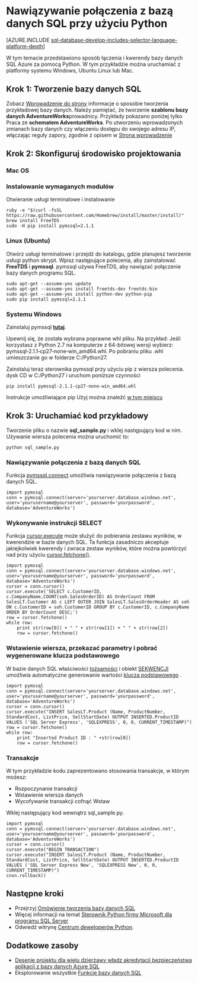 <properties
    pageTitle="Nawiązywanie połączenia z bazą danych SQL przy użyciu Python | Microsoft Azure"
    description="Przedstawia Python przykładowy kod, który umożliwia nawiązywanie połączenia z bazą danych SQL Azure."
    services="sql-database"
    documentationCenter=""
    authors="meet-bhagdev"
    manager="jhubbard"
    editor=""/>


<tags
    ms.service="sql-database"
    ms.workload="drivers"
    ms.tgt_pltfrm="na"
    ms.devlang="python"
    ms.topic="article"
    ms.date="10/05/2016"
    ms.author="meetb"/>


# <a name="connect-to-sql-database-by-using-python"></a>Nawiązywanie połączenia z bazą danych SQL przy użyciu Python


[AZURE.INCLUDE [sql-database-develop-includes-selector-language-platform-depth](../../includes/sql-database-develop-includes-selector-language-platform-depth.md)] 


W tym temacie przedstawiono sposób łączenia i kwerendy bazy danych SQL Azure za pomocą Python. W tym przykładzie można uruchamiać z platformy systemu Windows, Ubuntu Linux lub Mac.


## <a name="step-1-create-a-sql-database"></a>Krok 1: Tworzenie bazy danych SQL

Zobacz [Wprowadzenie do strony](sql-database-get-started.md) informacje o sposobie tworzenia przykładowej bazy danych.  Należy pamiętać, że tworzenie **szablonu bazy danych AdventureWorks**prowadnicy. Przykłady pokazano poniżej tylko Praca ze **schematem AdventureWorks**. Po utworzeniu wprowadzonych zmianach bazy danych czy włączeniu dostępu do swojego adresu IP, włączając reguły zapory, zgodnie z opisem w [Strona wprowadzenie](sql-database-get-started.md)

## <a name="step-2-configure-development-environment"></a>Krok 2: Skonfiguruj środowisko projektowania

### <a name="mac-os"></a>**Mac OS**   
### <a name="install-the-required-modules"></a>Instalowanie wymaganych modułów
Otwieranie usługi terminalowe i instalowanie

    ruby -e "$(curl -fsSL https://raw.githubusercontent.com/Homebrew/install/master/install)"
    brew install FreeTDS
    sudo -H pip install pymssql=2.1.1

### <a name="linux-ubuntu"></a>**Linux (Ubuntu)**

Otwórz usługi terminalowe i przejdź do katalogu, gdzie planujesz tworzenie usługi python skrypt. Wpisz następujące polecenia, aby zainstalować **FreeTDS** i **pymssql**. pymssql używa FreeTDS, aby nawiązać połączenie bazy danych programu SQL.

    sudo apt-get --assume-yes update
    sudo apt-get --assume-yes install freetds-dev freetds-bin
    sudo apt-get --assume-yes install python-dev python-pip
    sudo pip install pymssql=2.1.1
    
### <a name="windows"></a>**Systemu Windows**

Zainstaluj pymssql [**tutaj**](http://www.lfd.uci.edu/~gohlke/pythonlibs/#pymssql). 

Upewnij się, że została wybrana poprawne whl pliku. Na przykład: Jeśli korzystasz z Python 2.7 na komputerze z 64-bitowej wersji wybierz: pymssql‑2.1.1‑cp27‑none‑win_amd64.whl. Po pobraniu pliku .whl umieszczanie go w folderze C:/Python27.

Zainstaluj teraz sterownika pymssql przy użyciu pip z wiersza polecenia. dysk CD w C:/Python27 i uruchom poniższe czynności
    
    pip install pymssql‑2.1.1‑cp27‑none‑win_amd64.whl

Instrukcje umożliwiające pip Użyj można znaleźć [w tym miejscu](http://stackoverflow.com/questions/4750806/how-to-install-pip-on-windows)

## <a name="step-3-run-sample-code"></a>Krok 3: Uruchamiać kod przykładowy

Tworzenie pliku o nazwie **sql_sample.py** i wklej następujący kod w nim. Używanie wiersza polecenia można uruchomić to:
    
    python sql_sample.py

### <a name="connect-to-your-sql-database"></a>Nawiązywanie połączenia z bazą danych SQL

Funkcja [pymssql.connect](http://pymssql.org/en/latest/ref/pymssql.html) umożliwia nawiązywanie połączenia z bazą danych SQL.

    import pymssql
    conn = pymssql.connect(server='yourserver.database.windows.net', user='yourusername@yourserver', password='yourpassword', database='AdventureWorks')


### <a name="execute-an-sql-select-statement"></a>Wykonywanie instrukcji SELECT

Funkcja [cursor.execute](http://pymssql.org/en/latest/ref/pymssql.html#pymssql.Cursor.execute) może służyć do pobierania zestawu wyników, w kwerendzie w bazie danych SQL. Ta funkcja zasadniczo akceptuje jakiejkolwiek kwerendy i zwraca zestaw wyników, które można powtórzyć nad przy użyciu [cursor.fetchone()](http://pymssql.org/en/latest/ref/pymssql.html#pymssql.Cursor.fetchone).


    import pymssql
    conn = pymssql.connect(server='yourserver.database.windows.net', user='yourusername@yourserver', password='yourpassword', database='AdventureWorks')
    cursor = conn.cursor()
    cursor.execute('SELECT c.CustomerID, c.CompanyName,COUNT(soh.SalesOrderID) AS OrderCount FROM SalesLT.Customer AS c LEFT OUTER JOIN SalesLT.SalesOrderHeader AS soh ON c.CustomerID = soh.CustomerID GROUP BY c.CustomerID, c.CompanyName ORDER BY OrderCount DESC;')
    row = cursor.fetchone()
    while row:
        print str(row[0]) + " " + str(row[1]) + " " + str(row[2])   
        row = cursor.fetchone()


### <a name="insert-a-row-pass-parameters-and-retrieve-the-generated-primary-key"></a>Wstawienie wiersza, przekazać parametry i pobrać wygenerowane klucza podstawowego

W bazie danych SQL właściwości [tożsamości](https://msdn.microsoft.com/library/ms186775.aspx) i obiekt [SEKWENCJI](https://msdn.microsoft.com/library/ff878058.aspx) umożliwia automatyczne generowanie wartości [klucza podstawowego](https://msdn.microsoft.com/library/ms179610.aspx) . 


    import pymssql
    conn = pymssql.connect(server='yourserver.database.windows.net', user='yourusername@yourserver', password='yourpassword', database='AdventureWorks')
    cursor = conn.cursor()
    cursor.execute("INSERT SalesLT.Product (Name, ProductNumber, StandardCost, ListPrice, SellStartDate) OUTPUT INSERTED.ProductID VALUES ('SQL Server Express', 'SQLEXPRESS', 0, 0, CURRENT_TIMESTAMP)")
    row = cursor.fetchone()
    while row:
        print "Inserted Product ID : " +str(row[0])
        row = cursor.fetchone()


### <a name="transactions"></a>Transakcje


W tym przykładzie kodu zaprezentowano stosowania transakcje, w którym możesz:

* Rozpoczynanie transakcji
* Wstawienie wiersza danych
* Wycofywanie transakcji cofnąć Wstaw 

Wklej następujący kod wewnątrz sql_sample.py.
    
    import pymssql
    conn = pymssql.connect(server='yourserver.database.windows.net', user='yourusername@yourserver', password='yourpassword', database='AdventureWorks')
    cursor = conn.cursor()
    cursor.execute("BEGIN TRANSACTION")
    cursor.execute("INSERT SalesLT.Product (Name, ProductNumber, StandardCost, ListPrice, SellStartDate) OUTPUT INSERTED.ProductID VALUES ('SQL Server Express New', 'SQLEXPRESS New', 0, 0, CURRENT_TIMESTAMP)")
    cnxn.rollback()

## <a name="next-steps"></a>Następne kroki

* Przejrzyj [Omówienie tworzenia bazy danych SQL](sql-database-develop-overview.md)
* Więcej informacji na temat [Sterownik Python firmy Microsoft dla programu SQL Server](https://msdn.microsoft.com/library/mt652092.aspx)
* Odwiedź witrynę [Centrum deweloperów Python](/develop/python/).

## <a name="additional-resources"></a>Dodatkowe zasoby 

* [Desenie projektu dla wielu dzierżawy władz akredytacji bezpieczeństwa aplikacji z bazy danych Azure SQL](sql-database-design-patterns-multi-tenancy-saas-applications.md)
* Eksplorowanie wszystkie [Funkcje bazy danych SQL](https://azure.microsoft.com/services/sql-database/)
